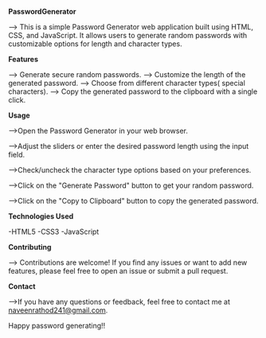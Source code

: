**PasswordGenerator**

--> This is a simple Password Generator web application built using HTML, CSS, and JavaScript. It allows users to generate random passwords with customizable options for length and character types.

**Features**

--> Generate secure random passwords.
--> Customize the length of the generated password.
--> Choose from different character types( special characters).
--> Copy the generated password to the clipboard with a single click.


**Usage**

-->Open the Password Generator in your web browser.

-->Adjust the sliders or enter the desired password length using the input field.

-->Check/uncheck the character type options based on your preferences.

-->Click on the "Generate Password" button to get your random password.

-->Click on the "Copy to Clipboard" button to copy the generated password.

**Technologies Used**

-HTML5
-CSS3
-JavaScript

**Contributing**

--> Contributions are welcome! If you find any issues or want to add new features, please feel free to open an issue or submit a pull request.


**Contact**

-->If you have any questions or feedback, feel free to contact me at naveenrathod241@gmail.com.

Happy password generating!!







